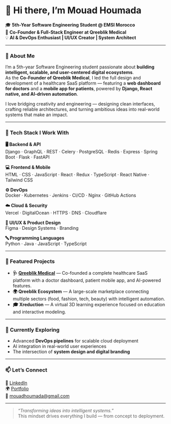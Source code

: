 # 👋 Hi there, I’m Mouad Houmada  

🎓 **5th-Year Software Engineering Student @ EMSI Morocco**  
💼 **Co-Founder & Full-Stack Engineer at Qreeblik Medical**  
💡 **AI & DevOps Enthusiast | UI/UX Creator | System Architect**

---

### 🚀 About Me  
I’m a 5th-year Software Engineering student passionate about **building intelligent, scalable, and user-centered digital ecosystems**.  
As the **Co-Founder of Qreeblik Medical**, I led the full design and development of a healthcare SaaS platform — featuring a **web dashboard for doctors** and a **mobile app for patients**, powered by **Django, React native, and AI-driven automation**.  

I love bridging creativity and engineering — designing clean interfaces, crafting reliable architectures, and turning ambitious ideas into real-world systems that make an impact.

---

### 🧠 Tech Stack I Work With  

**🖥️ Backend & API**  
Django · GraphQL · REST · Celery · PostgreSQL · Redis · Express · Spring Boot · Flask · FastAPI  

**💻 Frontend & Mobile**  
HTML · CSS · JavaScript · React · Redux · TypeScript · React Native · Tailwind CSS  

**⚙️ DevOps**  
Docker · Kubernetes · Jenkins · CI/CD · Nginx · GitHub Actions  

**☁️ Cloud & Security**  
Vercel · DigitalOcean · HTTPS · DNS · Cloudflare  

**🎨 UI/UX & Product Design**  
Figma · Design Systems · Branding  

**🔤 Programming Languages**  
Python · Java · JavaScript · TypeScript  

---

### 🧩 Featured Projects  
- **🩺 [Qreeblik Medical](https://qreeblik.com)** — Co-founded a complete healthcare SaaS platform with a doctor dashboard, patient mobile app, and AI-powered features.  
- **🌍 Qreeblik Ecosystem** — A large-scale marketplace connecting multiple sectors (food, fashion, tech, beauty) with intelligent automation.  
- **🎓 Xreduction** — A virtual 3D learning experience focused on education and interactive modeling.  

---

### 🌱 Currently Exploring  
- Advanced **DevOps pipelines** for scalable cloud deployment  
- AI integration in real-world user experiences  
- The intersection of **system design and digital branding**

---

### 📫 Let’s Connect  
💼 [LinkedIn](https://www.linkedin.com/in/mouad-houmada/)  
🌍 [Portfolio](https://mouadhoumada-co-founder.qreeblik.com/)  
📧 mouadhoumada@gmail.com  

---

> _“Transforming ideas into intelligent systems.”_  
> This mindset drives everything I build — from concept to deployment.
